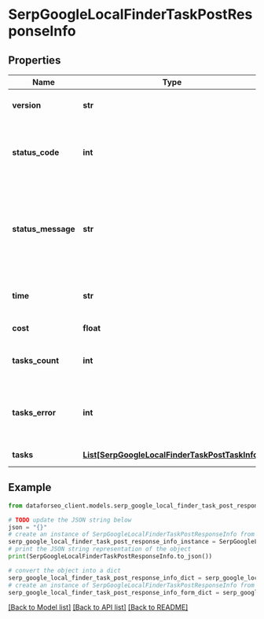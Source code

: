 # SerpGoogleLocalFinderTaskPostResponseInfo


## Properties

Name | Type | Description | Notes
------------ | ------------- | ------------- | -------------
**version** | **str** | the current version of the API | [optional] 
**status_code** | **int** | general status code you can find the full list of the response codes here | [optional] 
**status_message** | **str** | general informational message you can find the full list of general informational messages here | [optional] 
**time** | **str** | total execution time, seconds | [optional] 
**cost** | **float** | total tasks cost, USD | [optional] 
**tasks_count** | **int** | the number of tasks in the tasks array | [optional] 
**tasks_error** | **int** | the number of tasks in the tasks array returned with an error | [optional] 
**tasks** | [**List[SerpGoogleLocalFinderTaskPostTaskInfo]**](SerpGoogleLocalFinderTaskPostTaskInfo.md) | array of tasks | [optional] 

## Example

```python
from dataforseo_client.models.serp_google_local_finder_task_post_response_info import SerpGoogleLocalFinderTaskPostResponseInfo

# TODO update the JSON string below
json = "{}"
# create an instance of SerpGoogleLocalFinderTaskPostResponseInfo from a JSON string
serp_google_local_finder_task_post_response_info_instance = SerpGoogleLocalFinderTaskPostResponseInfo.from_json(json)
# print the JSON string representation of the object
print(SerpGoogleLocalFinderTaskPostResponseInfo.to_json())

# convert the object into a dict
serp_google_local_finder_task_post_response_info_dict = serp_google_local_finder_task_post_response_info_instance.to_dict()
# create an instance of SerpGoogleLocalFinderTaskPostResponseInfo from a dict
serp_google_local_finder_task_post_response_info_form_dict = serp_google_local_finder_task_post_response_info.from_dict(serp_google_local_finder_task_post_response_info_dict)
```
[[Back to Model list]](../README.md#documentation-for-models) [[Back to API list]](../README.md#documentation-for-api-endpoints) [[Back to README]](../README.md)


